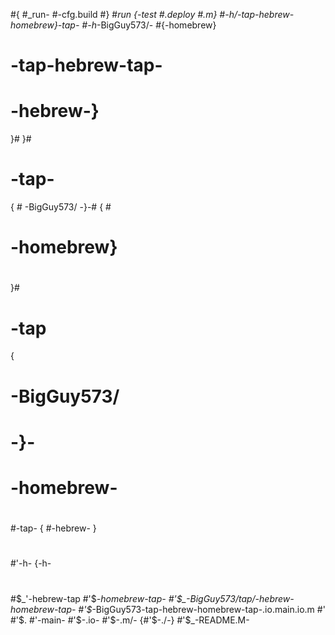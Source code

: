 #{
#_run-
#-cfg.build
#}
#_run
{-test
#.deploy
#.m}
#-h/-tap-hebrew-homebrew}-tap-
#-h_-BigGuy573/-
#{-homebrew}
#
# -tap-hebrew-tap-
# -hebrew-}
}#
}#
# -tap-
{ # -BigGuy573/
-}-#
{ #
# -homebrew}
#
#
}#
#
#
# -tap
{
# -BigGuy573/
# -}-
# -homebrew-
#
#
#-tap-
{
#-hebrew-
}
#
#'-h-
{-h-
#
#$_'-hebrew-tap
#'$_-homebrew-tap-
#'$_-BigGuy573/tap/-hebrew-homebrew-tap-
#'$_-BigGuy573-tap-hebrew-homebrew-tap-.io.main.io.m
#'
#'$.
  #'-main-
  #'$-.io-
  #'$-.m/-
 {#'$-./-}
#'$_-README.M-
